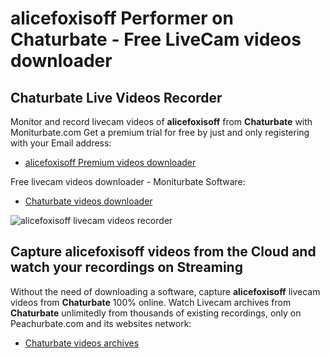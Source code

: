 # alicefoxisoff Performer on Chaturbate - Free LiveCam videos downloader

## Chaturbate Live Videos Recorder

Monitor and record livecam videos of **alicefoxisoff** from **Chaturbate** with Moniturbate.com
Get a premium trial for free by just and only registering with your Email address:
* [alicefoxisoff Premium videos downloader](https://moniturbate.com/request-demo-licence-key.html)

Free livecam videos downloader - Moniturbate Software:
* [Chaturbate videos downloader](https://moniturbate.com/moniturbate-download-software.html)

![alicefoxisoff livecam videos recorder](https://peachurnet.com/templates/moniturbate-software.png)


## Capture alicefoxisoff videos from the Cloud and watch your recordings on Streaming

Without the need of downloading a software, capture **alicefoxisoff** livecam videos from **Chaturbate** 100% online.
Watch Livecam archives from **Chaturbate** unlimitedly from thousands of existing recordings, only on Peachurbate.com and its websites network:
* [Chaturbate videos archives](https://peachurnet.com/)